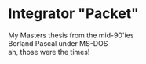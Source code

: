 # Integrator "Packet"
 My Masters thesis from the mid-90'ies<br>
 Borland Pascal under MS-DOS<br>
 ah, those were the times!
